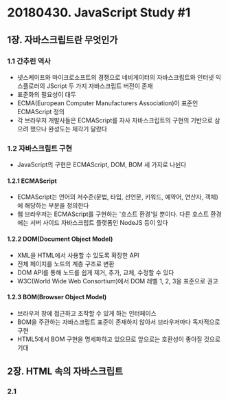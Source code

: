 # 20180430. JavaScript Study #1

## 1장. 자바스크립트란 무엇인가

### 1.1 간추린 역사
- 넷스케이프와 마이크로소프트의 경쟁으로 네비게이터의 자바스크립트와 인터넷 익스플로러의 JScript 두 가지 자바스크립트 버전이 존재
- 표준화의 필요성이 대두
- ECMA(European Computer Manufacturers Association)이 표준인 ECMAScript 정의
- 각 브라우저 개발사들은 ECMAScript를 자사 자바스크립트의 구현의 기반으로 삼으려 했으나 완성도는 제각기 달랐다
 
### 1.2 자바스크립트 구현
- JavaScript의 구현은 ECMAScript, DOM, BOM 세 가지로 나뉜다

#### 1.2.1 ECMAScript
- ECMAScript는 언어의 저수준(문법, 타입, 선언문, 키워드, 예약어, 연산자, 객체)에 해당하는 부분을 정의한다    
- 웹 브라우저는 ECMAScript를 구현하는 '호스트 환경'일 뿐이다. 다른 호스트 환경에는 서버 사이드 자바스크립트 플랫폼인 NodeJS 등이 있다

#### 1.2.2 DOM(Document Object Model)
- XML을 HTML에서 사용할 수 있도록 확장한 API    
- 전체 페이지를 노드의 계층 구조로 변환
- DOM API를 통해 노드를 쉽게 제거, 추가, 교체, 수정할 수 있다
- W3C(World Wide Web Consortium)에서 DOM 레벨 1, 2, 3을 표준으로 권고

#### 1.2.3 BOM(Browser Object Model)
- 브라우저 창에 접근하고 조작할 수 있게 하는 인터페이스
- BOM을 주관하는 자바스크립트 표준이 존재하지 않아서 브라우저마다 독자적으로 구현
- HTML5에서 BOM 구현을 명세화하고 있으므로 앞으로는 호환성이 좋아질 것으로 기대

## 2장. HTML 속의 자바스크립트

### 2.1 <script> 요소
- 자바스크립트 코드를 페이지에 직접 작성할 수도 있고(인라인 자바스크립트 코드) 외부 파일에서 불러올 수도 있다
- `<script>`와 `</script>` 태그 사이에 스크립트 코드가 있고 src 속성도 사용했다면 브라우저는 인라인 코드를 무시한다

#### 2.1.1 태그 위치
- 자바스크립트 코드를 모두 `<body>` 요소 안에, 페이지 콘텐츠 마지막에 쓰면 페이지 렌더링은 마친 다음 처리하여 사용자는 페이지가 빠르다고 느낀다

#### 2.1.2 스크립트 처리 지연
- defer 속성(외부 스크립트에만 적용)을 설정하면 코드는 즉시 내려받지만 실행은 지연할 수 있다
- 하지만 일부 브라우저 버전에서는 적용되지않으므로 지연시킬 스크립트는 페이지 맨 마지막에 놓는 편이 여전히 최상이다

### 2.2 인라인 코드와 외부 파일
- 자바스크립트는 외부 파일로 분리하는 방법이 더 좋다. 외부 파일을 쓰면 좋은점은
  1. 관리가 쉽다
  2. 캐싱
  3. 미래에도 안전하다
 
### 2.4 `<noscript>` 요소
- noscript 요소를 쓰면 해당 콘텐츠는 브라우저가 스크립트를 지원하지 않거나 비활성화되었을 때만 표시된다

## 3장. 언어의 기초

### 3.1 문법

#### 3.1.2 식별자
- 식별자는 카멜 케이스로 쓰는것을 권장

#### 3.1.4 스트릭트 모드
- 전체 스크립트에 스트릭트 모드를 적용하려면 스크립트 맨 위에 "use strict"; 추가

#### 3.1.5 문장
- 각 문장이 끝날때는 항상 세미콜론을 쓰는것을 권장(압축 시 문법 에러가 발생할 수 있다)
- 제어문에서는 항상 코드 블록({ })을 쓰는것을 권장

### 3.2 키워드와 예약어
- 키워드와 예약어는 식별자나 프로퍼티 이름으로 쓰지않는 것을 권장

### 3.3 변수
- ECMAScript는 느슨한 변수 타입을 사용하는데, 이 말은 변수에 어떤 타입의 데이터라도 저장할 수 있다는 의미
    - 예제와 같이 변수의 데이터 타입을 바꾸는 것은 유효하지만 권장하지 않는다
~~~javascript
var message = "hi";
message = 100;
~~~

- var 연산자는 변수를 로컬 스코프에서 정의하며, var 연산자를 생략하면 변수를 전역으로 정의할 수 있다.
    - 하지만 전역 변수를 로컬에서 정의하면 관리하기 어려우므로 권장하지 않는다
    - strict 모드에서는 var 연산자를 생략하고 변수를 정의하면 ReferenceError가 발생한다

### 3.4 데이터 타입
#### 3.4.1 typeof 연산자
- typeof 연산자를 통해 데이터 타입을 알 수 있다
    - 정의되지 않은 변수: "undefined"
    - 불리언: "boolean"
    - 문자열: "string"
    - 숫자: "number"
    - 함수를 제외한 객체 또는 null: "object"
        - null은 빈 객체를 참조하는 특별한 값이므로 "object"
    - 함수: "function"
    
#### 3.4.2 undefined 타입
- 변수를 초기화하지 않으면 자동으로 undefined가 할당되지만 변수는 항상 초기화하는 것을 권장
    - 정의되지 않은 변수와 초기화되지 않은 변수는 기술적으로 크게 다르지만 typeof 연산자는 "undefined" 라는 결과를 똑같이 반환한다
    
#### 3.4.3 Null 타입
- null은 빈 객체를 가리키는 포인터
- 변수를 정의할 때 객체를 사용해야 하지만 해당 객체를 이용할 수 없을 때는 null로 초기화하는 것을 권장
- 아래와 같이 해당 변수가 객체를 가리키는지 명시적으로 확인 가능
~~~javascript
if(car =! null) {
    // car를 사용하는 코드
}
~~~
~~~javascript
null == undefined
null === undefined
~~~

#### 3.4.4 불리언 타입
- true와 false는 대소문자를 구분한다

#### 3.4.5 숫자 타입
~~~javascript
var intNum = 55;    // 10진수
var octalNum = 070; // 8진수, strict mode에서는 허용하지 않는다
var hexNum = 0xA;   // 16진수, 대소문자 구별 없음
~~~

~~~javascript
var floatNum1 = 0.1;
var floatNum2 = .1;  // 유효하지만 권장하지 않는다
~~~

- NaN(Not a Number)는 숫자를 반환할 것으로 의도한 조작이 실패했을 때 반환하는 값으로 에러는 아니다
    - isNaN() 함수: 매개변수를 하나 받아 해당 값이 '숫자가 아닌 값'인지 검사
    
#### 3.4.6 문자열 타입
- 문자열에 2바이트 문자가 들어있다면 length 프로퍼티가 문자열 길이를 정확히 반환하지 못 할 수도 있다

### 3.5 연산자

#### 3.5.1 단항 연산자
- 단 하나의 값에만 적용되는 연산자
- ++num vs num++
~~~javascript
var num1 = 2;
var num2 = 20;
var num3 = --num1 + num2;   // 21
var num4 == num1 + num2;    // 21

var num3 = num1-- + num2;   // 22
var num4 == num1 + num2;    // 21
~~~

#### 3.5.7 동일 연산자
- 동일 연산자: ==, 비동일 연산자: !=
- 일치 연산자: ===, 불일치 연산자: !== 
    - 동일/비동일 연산자를 쓰면 타입 변환 때문에 자주 문제가 발생하므로, 일치/불일치 연산자 사용 권장
    
#### 3.5.8 삼항 연산자
~~~javascript
variable = boolean_expression ? true_value : false_value;

var max = (num1 > num2) ? num1 : num2;  // num1과 num2 중 큰 값이 max에 저장
~~~

#### 3.6.8 with 문
- with문은 성능에 악영향이 있으며 이를 포함한 코드는 디버그하기도 어려우므로 권장하지 않는다

